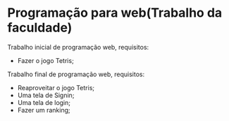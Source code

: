 # Programação para web(Trabalho da faculdade)
Trabalho inicial de programação web, requisitos:
- Fazer o jogo Tetris;

Trabalho final de programação web, requisitos:
- Reaproveitar o jogo Tetris;
- Uma tela de Signin;
- Uma tela de login;
- Fazer um ranking;
